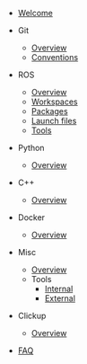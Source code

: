 * [Welcome](/docs/)

* Git
    * [Overview](/docs/git/)
    * [Conventions](/docs/git/conventions)

* ROS
    * [Overview](/docs/ros/)
    * [Workspaces](/docs/ros/workspaces)
    * [Packages](/docs/ros/packages)
    * [Launch files](/docs/ros/launch-files)
    * [Tools](/docs/ros/tools)

* Python
    * [Overview](/docs/python/)

* C++
    * [Overview](/docs/cpp/)

* Docker
    * [Overview](/docs/docker/)

* Misc
    * [Overview](/docs/misc/)
    * Tools
        * [Internal](/docs/misc/internal)
        * [External](/docs/misc/tools)
    
* Clickup
    * [Overview](/docs/clickup/)

* [FAQ](/docs/faq)
